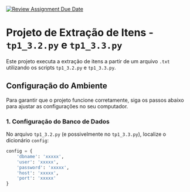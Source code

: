 [![Review Assignment Due Date](https://classroom.github.com/assets/deadline-readme-button-22041afd0340ce965d47ae6ef1cefeee28c7c493a6346c4f15d667ab976d596c.svg)](https://classroom.github.com/a/zixaop7v)


# Projeto de Extração de Itens - `tp1_3.2.py` e `tp1_3.3.py`

Este projeto executa a extração de itens a partir de um arquivo `.txt` utilizando os scripts `tp1_3.2.py` e `tp1_3.3.py`.

## Configuração do Ambiente

Para garantir que o projeto funcione corretamente, siga os passos abaixo para ajustar as configurações no seu computador.

### 1. Configuração do Banco de Dados

No arquivo `tp1_3.2.py` (e possivelmente no `tp1_3.3.py`), localize o dicionário `config`:

```python
config = { 
    'dbname': 'xxxxx', 
    'user': 'xxxxx', 
    'password': 'xxxxx', 
    'host': 'xxxxx', 
    'port': 'xxxxx' 
}

